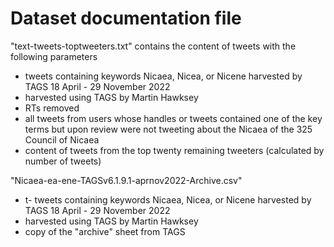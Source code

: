 # Dataset documentation file

"text-tweets-toptweeters.txt" contains the content of tweets with the following parameters
- tweets containing keywords Nicaea, Nicea, or Nicene harvested by TAGS 18 April - 29 November 2022
- harvested using TAGS by Martin Hawksey
- RTs removed
- all tweets from users whose handles or tweets contained one of the key terms but upon review were not tweeting about the Nicaea of the 325 Council of Nicaea
- content of tweets from the top twenty remaining tweeters (calculated by number of tweets) 

"Nicaea-ea-ene-TAGSv6.1.9.1-aprnov2022-Archive.csv"
- t- tweets containing keywords Nicaea, Nicea, or Nicene harvested by TAGS 18 April - 29 November 2022
- harvested using TAGS by Martin Hawksey
- copy of the "archive" sheet from TAGS
